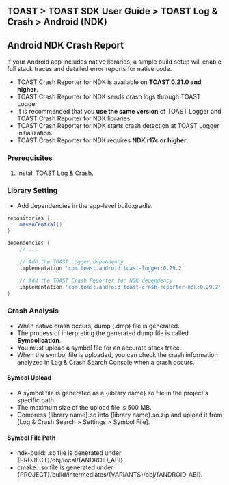 ## TOAST > TOAST SDK User Guide > TOAST Log & Crash > Android (NDK)

## Android NDK Crash Report

If your Android app includes native libraries, a simple build setup will enable full stack traces and detailed error reports for native code.

* TOAST Crash Reporter for NDK is available on **TOAST 0.21.0 and higher**.
* TOAST Crash Reporter for NDK sends crash logs through TOAST Logger.
* It is recommended that you **use the same version** of TOAST Logger and TOAST Crash Reporter for NDK libraries.
* TOAST Crash Reporter for NDK starts crash detection at TOAST Logger initialization.
* TOAST Crash Reporter for NDK requires **NDK r17c or higher**.

### Prerequisites

1. Install [TOAST Log & Crash](./log-collector-android).

### Library Setting
- Add dependencies in the app-level build.gradle.

```groovy
repositories {
    mavenCentral()
}

dependencies {
    // ...

    // Add the TOAST Logger dependency
    implementation 'com.toast.android:toast-logger:0.29.2'

    // Add the TOAST Crash Reporter for NDK dependency
    implementation 'com.toast.android:toast-crash-reporter-ndk:0.29.2'
}
```

### Crash Analysis

* When native crash occurs, dump (.dmp) file is generated.
* The process of interpreting the generated dump file is called **Symbolication**.
* You must upload a symbol file for an accurate stack trace.
* When the symbol file is uploaded, you can check the crash information analyzed in Log & Crash Search Console when a crash occurs.

#### Symbol Upload

* A symbol file is generated as a {library name}.so file in the project's specific path.
* The maximum size of the upload file is 500 MB.
* Compress {library name}.so into {library name}.so.zip and upload it from [Log & Crash Search > Settings > Symbol File].

#### Symbol File Path

- ndk-build: .so file is generated under {PROJECT}/obj/local/{ANDROID_ABI}.
- cmake: .so file is generated under {PROJECT}/build/intermediates/{VARIANTS}/obj/{ANDROID_ABI}.
